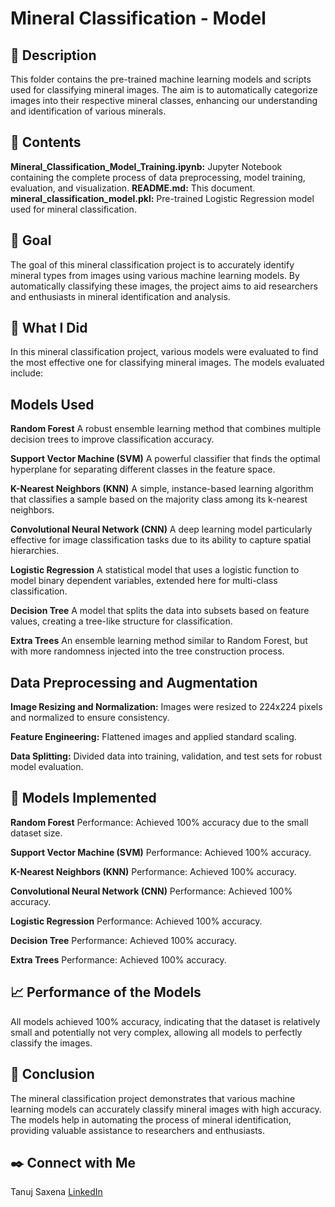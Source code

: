 # Mineral Classification - Model
## 📝 Description
This folder contains the pre-trained machine learning models and scripts used for classifying mineral images. The aim is to automatically categorize images into their respective mineral classes, enhancing our understanding and identification of various minerals.

## 📂 Contents
**Mineral_Classification_Model_Training.ipynb:** Jupyter Notebook containing the complete process of data preprocessing, model training, evaluation, and visualization.
**README.md:** This document.
**mineral_classification_model.pkl:** Pre-trained Logistic Regression model used for mineral classification.
## 🎯 Goal
The goal of this mineral classification project is to accurately identify mineral types from images using various machine learning models. By automatically classifying these images, the project aims to aid researchers and enthusiasts in mineral identification and analysis.

## 🧮 What I Did
In this mineral classification project, various models were evaluated to find the most effective one for classifying mineral images. The models evaluated include:

## Models Used
**Random Forest**
A robust ensemble learning method that combines multiple decision trees to improve classification accuracy.

**Support Vector Machine (SVM)**
A powerful classifier that finds the optimal hyperplane for separating different classes in the feature space.

**K-Nearest Neighbors (KNN)**
A simple, instance-based learning algorithm that classifies a sample based on the majority class among its k-nearest neighbors.

**Convolutional Neural Network (CNN)**
A deep learning model particularly effective for image classification tasks due to its ability to capture spatial hierarchies.

**Logistic Regression**
A statistical model that uses a logistic function to model binary dependent variables, extended here for multi-class classification.

**Decision Tree**
A model that splits the data into subsets based on feature values, creating a tree-like structure for classification.

**Extra Trees**
An ensemble learning method similar to Random Forest, but with more randomness injected into the tree construction process.
## Data Preprocessing and Augmentation

**Image Resizing and Normalization:** Images were resized to 224x224 pixels and normalized to ensure consistency.

**Feature Engineering:** Flattened images and applied standard scaling.

**Data Splitting:** Divided data into training, validation, and test sets for robust model evaluation.
## 🚀 Models Implemented
**Random Forest**
Performance: Achieved 100% accuracy due to the small dataset size.

**Support Vector Machine (SVM)**
Performance: Achieved 100% accuracy.

**K-Nearest Neighbors (KNN)**
Performance: Achieved 100% accuracy.

**Convolutional Neural Network (CNN)**
Performance: Achieved 100% accuracy.

**Logistic Regression**
Performance: Achieved 100% accuracy.

**Decision Tree**
Performance: Achieved 100% accuracy.

**Extra Trees**
Performance: Achieved 100% accuracy.
## 📈 Performance of the Models
All models achieved 100% accuracy, indicating that the dataset is relatively small and potentially not very complex, allowing all models to perfectly classify the images.

## 📢 Conclusion
The mineral classification project demonstrates that various machine learning models can accurately classify mineral images with high accuracy. The models help in automating the process of mineral identification, providing valuable assistance to researchers and enthusiasts.

## ✒️ Connect with Me
Tanuj Saxena [LinkedIn](https://www.linkedin.com/in/tanuj-saxena-970271252/)
